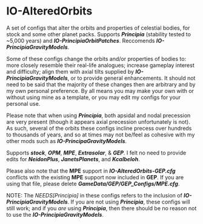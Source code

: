 # IO-AlteredOrbits
A set of configs that alter the orbits and properties of celestial bodies, for stock and some other planet packs.
Supports ***Principia*** (stability tested to ~5,000 years) and ***IO-PrincipiaOrbitPatches***. Reccomends ***IO-PrincipiaGravityModels***.

Some of these configs change the orbits and/or properties of bodies to: more closely resemble their real-life analogues; increase gameplay interest and difficulty; align them with axial tilts supplied by ***IO-PrincipiaGravityModels***, or to provide general enhancements.
It should not need to be said that the majority of these changes then are arbitrary and by my own personal preference. By all means you may make your own with or without using mine as a template, or you may edit my configs for your personal use.

Please note that when using ***Principia***, both apsidal and nodal precession are very present (though it appears axial precession unfortunately is not). As such, several of the orbits these configs incline precess over hundreds to thousands of years, and so at times may not be/feel as cohesive with my other mods such as ***IO-PrincipaGravityModels***.

Supports ***stock***, ***OPM***, ***MPE***, ***Extrasolar***, & ***GEP***. I felt no need to provide edits for ***NeidonPlus***, ***JanetsPlanets***, and ***Kcalbeloh***.

Please also note that the **MPE** support in ***IO-AlteredOrbits-GEP.cfg*** conflicts with the existing **MPE** support now included in **GEP**. If you are using that file, please delete ***GameData/GEP/GEP_Configs/MPE.cfg***.

NOTE: The *NEEDS[Principia]* in these configs refers to the inclusion of ***IO-PrincipiaGravityModels***. If you are not using ***Principia***, these configs will still work; and if you *are* using ***Principia***, then there should be no reason not to use the ***IO-PrincipiaGravityModels***.
